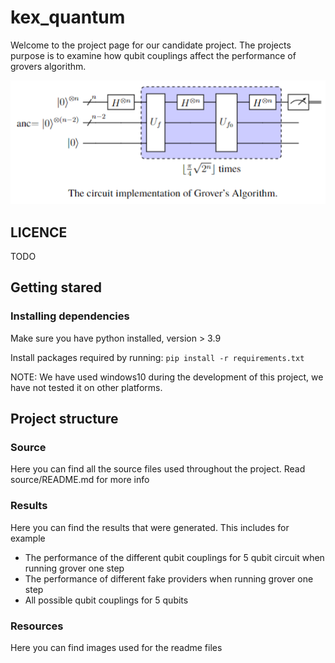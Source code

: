 # kex_quantum
Welcome to the project page for our candidate project. The projects purpose is to examine how qubit couplings affect the performance of grovers algorithm.

![alt text](/resources/grover_circuit.png)

## LICENCE
TODO

## Getting stared
### Installing dependencies
Make sure you have python installed, version > 3.9

Install packages required by running:
`pip install -r requirements.txt`

NOTE: We have used windows10 during the development of this project, we have not tested it on other platforms.

## Project structure

### Source
Here you can find all the source files used throughout the project. Read source/README.md for more info

### Results
Here you can find the results that were generated. This includes for example
- The performance of the different qubit couplings for 5 qubit circuit when running grover one step
- The performance of different fake providers when running grover one step
- All possible qubit couplings for 5 qubits

### Resources
Here you can find images used for the readme files